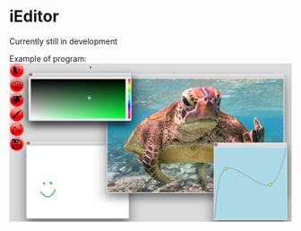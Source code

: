 # iEditor

Currently still in development

Example of program:
![Example of work](https://github.com/amanakin/ieditor/blob/master/images/example.png)
